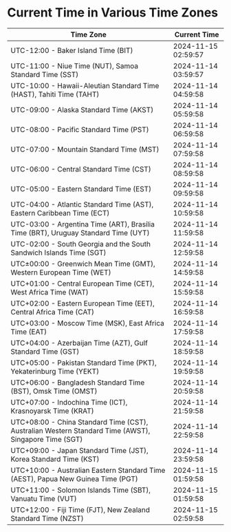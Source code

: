 # Current Time in Various Time Zones

| Time Zone | Current Time |
|-----------|--------------|
| UTC-12:00 - Baker Island Time (BIT) | 2024-11-15 02:59:57 |
| UTC-11:00 - Niue Time (NUT), Samoa Standard Time (SST) | 2024-11-14 03:59:57 |
| UTC-10:00 - Hawaii-Aleutian Standard Time (HAST), Tahiti Time (TAHT) | 2024-11-14 04:59:58 |
| UTC-09:00 - Alaska Standard Time (AKST) | 2024-11-14 05:59:58 |
| UTC-08:00 - Pacific Standard Time (PST) | 2024-11-14 06:59:58 |
| UTC-07:00 - Mountain Standard Time (MST) | 2024-11-14 07:59:58 |
| UTC-06:00 - Central Standard Time (CST) | 2024-11-14 08:59:58 |
| UTC-05:00 - Eastern Standard Time (EST) | 2024-11-14 09:59:58 |
| UTC-04:00 - Atlantic Standard Time (AST), Eastern Caribbean Time (ECT) | 2024-11-14 10:59:58 |
| UTC-03:00 - Argentina Time (ART), Brasília Time (BRT), Uruguay Standard Time (UYT) | 2024-11-14 11:59:58 |
| UTC-02:00 - South Georgia and the South Sandwich Islands Time (SGT) | 2024-11-14 12:59:58 |
| UTC±00:00 - Greenwich Mean Time (GMT), Western European Time (WET) | 2024-11-14 14:59:58 |
| UTC+01:00 - Central European Time (CET), West Africa Time (WAT) | 2024-11-14 15:59:58 |
| UTC+02:00 - Eastern European Time (EET), Central Africa Time (CAT) | 2024-11-14 16:59:58 |
| UTC+03:00 - Moscow Time (MSK), East Africa Time (EAT) | 2024-11-14 17:59:58 |
| UTC+04:00 - Azerbaijan Time (AZT), Gulf Standard Time (GST) | 2024-11-14 18:59:58 |
| UTC+05:00 - Pakistan Standard Time (PKT), Yekaterinburg Time (YEKT) | 2024-11-14 19:59:58 |
| UTC+06:00 - Bangladesh Standard Time (BST), Omsk Time (OMST) | 2024-11-14 20:59:58 |
| UTC+07:00 - Indochina Time (ICT), Krasnoyarsk Time (KRAT) | 2024-11-14 21:59:58 |
| UTC+08:00 - China Standard Time (CST), Australian Western Standard Time (AWST), Singapore Time (SGT) | 2024-11-14 22:59:58 |
| UTC+09:00 - Japan Standard Time (JST), Korea Standard Time (KST) | 2024-11-14 23:59:58 |
| UTC+10:00 - Australian Eastern Standard Time (AEST), Papua New Guinea Time (PGT) | 2024-11-15 01:59:58 |
| UTC+11:00 - Solomon Islands Time (SBT), Vanuatu Time (VUT) | 2024-11-15 01:59:58 |
| UTC+12:00 - Fiji Time (FJT), New Zealand Standard Time (NZST) | 2024-11-15 02:59:58 |
